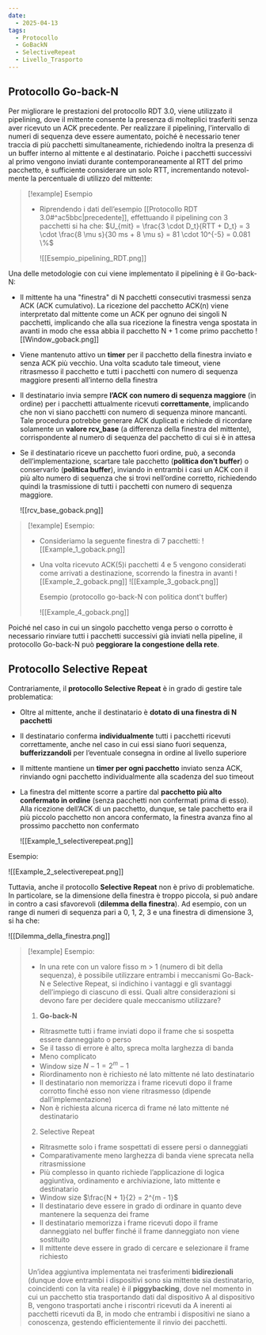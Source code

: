 ```yaml
---
date:
  - 2025-04-13
tags:
  - Protocollo
  - GoBackN
  - SelectiveRepeat
  - Livello_Trasporto
---
```

## Protocollo Go-back-N

Per migliorare le prestazioni del protocollo RDT 3.0, viene utilizzato il pipelining, dove il mittente consente la presenza di molteplici trasferiti senza aver ricevuto un ACK precedente.
Per realizzare il pipelining, l’intervallo di numeri di sequenza deve essere aumentato,
poiché è necessario tener traccia di più pacchetti simultaneamente, richiedendo inoltra la
presenza di un buffer interno al mittente e al destinatario.
Poiche i pacchetti successivi al primo vengono inviati durante contemporaneamente al
RTT del primo pacchetto, è sufficiente considerare un solo RTT, incrementando notevol-
mente la percentuale di utilizzo del mittente:

> [!example] Esempio
> - Riprendendo i dati dell’esempio [[Protocollo RDT 3.0#^ac5bbc|precedente]], effettuando il pipelining con 3 pacchetti si ha che:
>   $U_{mit} = \frac{3 \cdot D_t}{RTT + D_t} = 3 \cdot \frac{8 \mu s}{30 ms + 8 \mu s} = 81 \cdot 10^{-5} = 0.081 \%$
>
>   ![[Esempio_pipelining_RDT.png]]

Una delle metodologie con cui viene implementato il pipelining è il Go-back-N:
- Il mittente ha una "finestra" di N pacchetti consecutivi trasmessi senza ACK (ACK cumulativo). La ricezione del pacchetto ACK(n) viene interpretato dal mittente come un ACK per ognuno dei singoli N pacchetti, implicando che alla sua ricezione la finestra venga spostata in avanti in modo che essa abbia il pacchetto N + 1 come primo pacchetto
  ![[Window_goback.png]]
  
- Viene mantenuto attivo un **timer** per il pacchetto della finestra inviato e senza ACK più vecchio. Una volta scaduto tale timeout, viene ritrasmesso il pacchetto e tutti i pacchetti con numero di sequenza maggiore presenti all’interno della finestra
- Il destinatario invia sempre **l’ACK con numero di sequenza maggiore** (in ordine) per i pacchetti attualmente ricevuti **correttamente**, implicando che non vi siano pacchetti con numero di sequenza minore mancanti.
  Tale procedura potrebbe generare ACK duplicati e richiede di ricordare solamente un **valore rcv_base** (a differenza della finestra del mittente), corrispondente al numero di sequenza del pacchetto di cui si è in attesa
- Se il destinatario riceve un pacchetto fuori ordine, può, a seconda dell’implementazione, scartare tale pacchetto (**politica don’t buffer**) o conservarlo (**politica buffer**), inviando in entrambi i casi un ACK con il più alto numero di sequenza che si trovi nell’ordine corretto, richiedendo quindi la trasmissione di tutti i pacchetti con numero di sequenza maggiore.
  
  ![[rcv_base_goback.png]]
  
  
> [!example] Esempio:
> - Consideriamo la seguente finestra di 7 pacchetti:
>   ![[Example_1_goback.png]]
> - Una volta ricevuto ACK(5)i pacchetti 4 e 5 vengono considerati come arrivati a destinazione, scorrendo la finestra in avanti
>   ![[Example_2_goback.png]]
>   ![[Example_3_goback.png]]
>   
>   Esempio (protocollo go-back-N con politica dont't buffer)
>   
>   ![[Example_4_goback.png]]

Poiché nel caso in cui un singolo pacchetto venga perso o corrotto è necessario rinviare tutti
i pacchetti successivi già inviati nella pipeline, il protocollo Go-back-N può **peggiorare la congestione della rete**.

## Protocollo Selective Repeat

Contrariamente, il **protocollo Selective Repeat** è in grado di gestire tale problematica:
- Oltre al mittente, anche il destinatario è **dotato di una finestra di N pacchetti**
- Il destinatario conferma **individualmente** tutti i pacchetti ricevuti correttamente, anche nel caso in cui essi siano fuori sequenza, **bufferizzandoli** per l’eventuale consegna in ordine al livello superiore
- Il mittente mantiene un **timer per ogni pacchetto** inviato senza ACK, rinviando ogni pacchetto individualmente alla scadenza del suo timeout
- La finestra del mittente scorre a partire dal **pacchetto più alto confermato in ordine** (senza pacchetti non confermati prima di esso). Alla ricezione dell’ACK di un pacchetto, dunque, se tale pacchetto era il più piccolo pacchetto non ancora confermato, la finestra avanza fino al prossimo pacchetto non confermato
  
  ![[Example_1_selectiverepeat.png]]

Esempio:

![[Example_2_selectiverepeat.png]]

Tuttavia, anche il protocollo **Selective Repeat** non è privo di problematiche. In particolare, se la dimensione della finestra è troppo piccola, si può andare in contro a casi sfavorevoli (**dilemma della finestra**). Ad esempio, con un range di numeri di sequenza pari a 0, 1, 2, 3 e una finestra di dimensione 3, si ha che:

![[Dilemma_della_finestra.png]]

> [!example] Esempio:
> - In una rete con un valore fisso m > 1 (numero di bit della sequenza), è possibile utilizzare entrambi i meccanismi Go-Back-N e Selective Repeat, si indichino i vantaggi e gli svantaggi dell’impiego di ciascuno di essi. Quali altre considerazioni si devono fare per decidere quale meccanismo utilizzare?
>1. **Go-back-N**
> - Ritrasmette tutti i frame inviati dopo il frame che si sospetta essere danneggiato o perso
> - Se il tasso di errore è alto, spreca molta larghezza di banda
> - Meno complicato
> - Window size $N - 1 = 2^m - 1$
> - Riordinamento non è richiesto né lato mittente né lato destinatario
> - Il destinatario non memorizza i frame ricevuti dopo il frame corrotto finché esso non viene ritrasmesso (dipende dall’implementazione)
> - Non è richiesta alcuna ricerca di frame né lato mittente né destinatario
>2. Selective Repeat
> - Ritrasmette solo i frame sospettati di essere persi o danneggiati
> - Comparativamente meno larghezza di banda viene sprecata nella ritrasmissione
> - Più complesso in quanto richiede l’applicazione di logica aggiuntiva, ordinamento e archiviazione, lato mittente e destinatario
> - Window size $\frac{N + 1}{2} = 2^{m - 1}$
> - Il destinatario deve essere in grado di ordinare in quanto deve mantenere la sequenza dei frame
> - Il destinatario memorizza i frame ricevuti dopo il frame danneggiato nel buffer finché il frame danneggiato non viene sostituito
> - Il mittente deve essere in grado di cercare e selezionare il frame richiesto
> 
> Un’idea aggiuntiva implementata nei trasferimenti **bidirezionali** (dunque dove entrambi i dispositivi sono sia mittente sia destinatario, coincidenti con la vita reale) è il **piggybacking**, dove nel momento in cui un pacchetto stia trasportando dati dal dispositivo A al dispositivo B, vengono trasportati anche i riscontri ricevuti da A inerenti ai pacchetti ricevuti da B, in modo che entrambi i dispositivi ne siano a conoscenza, gestendo efficientemente il rinvio dei pacchetti.